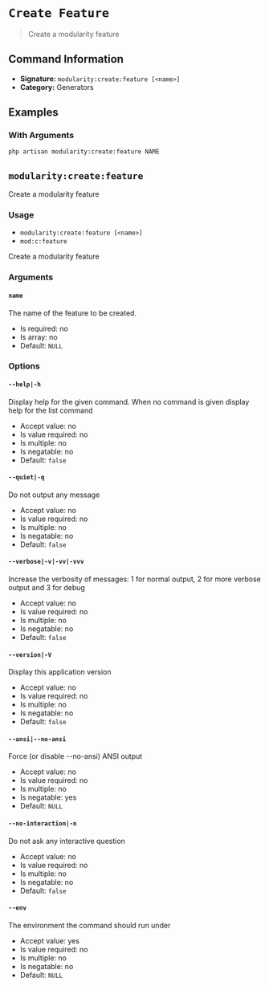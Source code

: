 # `Create Feature`

> Create a modularity feature

## Command Information

- **Signature:** `modularity:create:feature [<name>]`
- **Category:** Generators


## Examples

### With Arguments

```bash
php artisan modularity:create:feature NAME
```


`modularity:create:feature`
---------------------------

Create a modularity feature

### Usage

* `modularity:create:feature [<name>]`
* `mod:c:feature`

Create a modularity feature

### Arguments

#### `name`

The name of the feature to be created.

* Is required: no
* Is array: no
* Default: `NULL`

### Options

#### `--help|-h`

Display help for the given command. When no command is given display help for the list command

* Accept value: no
* Is value required: no
* Is multiple: no
* Is negatable: no
* Default: `false`

#### `--quiet|-q`

Do not output any message

* Accept value: no
* Is value required: no
* Is multiple: no
* Is negatable: no
* Default: `false`

#### `--verbose|-v|-vv|-vvv`

Increase the verbosity of messages: 1 for normal output, 2 for more verbose output and 3 for debug

* Accept value: no
* Is value required: no
* Is multiple: no
* Is negatable: no
* Default: `false`

#### `--version|-V`

Display this application version

* Accept value: no
* Is value required: no
* Is multiple: no
* Is negatable: no
* Default: `false`

#### `--ansi|--no-ansi`

Force (or disable --no-ansi) ANSI output

* Accept value: no
* Is value required: no
* Is multiple: no
* Is negatable: yes
* Default: `NULL`

#### `--no-interaction|-n`

Do not ask any interactive question

* Accept value: no
* Is value required: no
* Is multiple: no
* Is negatable: no
* Default: `false`

#### `--env`

The environment the command should run under

* Accept value: yes
* Is value required: no
* Is multiple: no
* Is negatable: no
* Default: `NULL`